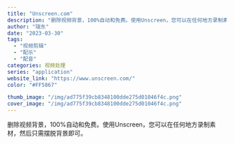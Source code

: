 ```yaml
---
title: "Unscreen.com"
description: "删除视频背景，100%自动和免费。使用Unscreen，您可以在任何地方录制素材，然后只需摆脱背景即可。"
author: "瑞东"
date: "2023-03-30"
tags:
  - "视频剪辑"
  - "配乐"
  - "配音"
categories: 视频处理
series: "application"
website_link: "https://www.unscreen.com/"
color: "#FF5867"

thumb_image: "/img/ad775f39cb8348100dde275d01046f4c.png"
cover_image: "/img/ad775f39cb8348100dde275d01046f4c.png"
---
```


删除视频背景，100%自动和免费。使用Unscreen，您可以在任何地方录制素材，然后只需摆脱背景即可。